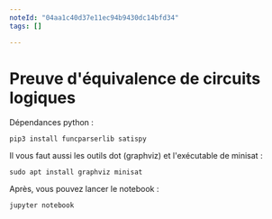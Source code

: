 ```yaml
---
noteId: "04aa1c40d37e11ec94b9430dc14bfd34"
tags: []

---
```


# Preuve d'équivalence de circuits logiques

Dépendances python :

    pip3 install funcparserlib satispy
    
Il vous faut aussi les outils dot (graphviz) et l'exécutable de minisat :

    sudo apt install graphviz minisat
    
Après, vous pouvez lancer le notebook :

    jupyter notebook
    

    
